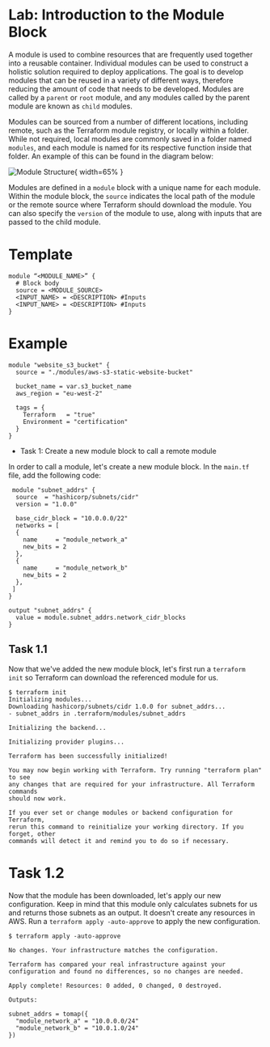 # Lab: Introduction to the Module Block

A module is used to combine resources that are frequently used together into a reusable container. Individual modules can be used to construct a holistic solution required to deploy applications. The goal is to develop modules that can be reused in a variety of different ways, therefore reducing the amount of code that needs to be developed. Modules are called by a `parent` or `root` module, and any modules called by the parent module are known as `child` modules.

Modules can be sourced from a number of different locations, including remote, such as the Terraform module registry, or locally within a folder. While not required, local modules are commonly saved in a folder named `modules`, and each module is named for its respective function inside that folder. An example of this can be found in the diagram below:

![Module Structure](./img/module-structure.png){ width=65% }

Modules are defined in a `module` block with a unique name for each module. Within the module block, the `source` indicates the local path of the module or the remote source where Terraform should download the module. You can also specify the `version` of the module to use, along with inputs that are passed to the child module.

# Template

```hcl
module “<MODULE_NAME>” {
  # Block body
  source = <MODULE_SOURCE>
  <INPUT_NAME> = <DESCRIPTION> #Inputs
  <INPUT_NAME> = <DESCRIPTION> #Inputs
}
```

# Example

```hcl
module "website_s3_bucket" {
  source = "./modules/aws-s3-static-website-bucket"

  bucket_name = var.s3_bucket_name
  aws_region = "eu-west-2"

  tags = {
    Terraform   = "true"
    Environment = "certification"
  }
}
```

- Task 1: Create a new module block to call a remote module

In order to call a module, let's create a new module block. In the `main.tf` file, add the following code:

```hcl
 module "subnet_addrs" {
  source  = "hashicorp/subnets/cidr"
  version = "1.0.0"

  base_cidr_block = "10.0.0.0/22"
  networks = [
  {
    name     = "module_network_a"
    new_bits = 2
  },
  {
    name     = "module_network_b"
    new_bits = 2
  },
 ]
}

output "subnet_addrs" {
  value = module.subnet_addrs.network_cidr_blocks
}
```

## Task 1.1

Now that we've added the new module block, let's first run a `terraform init` so Terraform can download the referenced module for us.

```text
$ terraform init
Initializing modules...
Downloading hashicorp/subnets/cidr 1.0.0 for subnet_addrs...
- subnet_addrs in .terraform/modules/subnet_addrs

Initializing the backend...

Initializing provider plugins...

Terraform has been successfully initialized!

You may now begin working with Terraform. Try running "terraform plan" to see
any changes that are required for your infrastructure. All Terraform commands
should now work.

If you ever set or change modules or backend configuration for Terraform,
rerun this command to reinitialize your working directory. If you forget, other
commands will detect it and remind you to do so if necessary.
```

# Task 1.2

Now that the module has been downloaded, let's apply our new configuration. Keep in mind that this module only calculates subnets for us and returns those subnets as an output. It doesn't create any resources in AWS. Run a `terraform apply -auto-approve` to apply the new configuration.

```text
$ terraform apply -auto-approve

No changes. Your infrastructure matches the configuration.

Terraform has compared your real infrastructure against your configuration and found no differences, so no changes are needed.

Apply complete! Resources: 0 added, 0 changed, 0 destroyed.

Outputs:

subnet_addrs = tomap({
  "module_network_a" = "10.0.0.0/24"
  "module_network_b" = "10.0.1.0/24"
})
```
